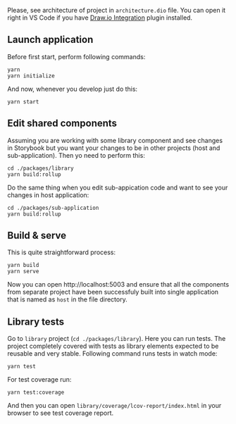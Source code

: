 Please, see architecture of project in `architecture.dio` file. You can open it right in VS Code if you have [Draw.io Integration](https://marketplace.visualstudio.com/items?itemName=hediet.vscode-drawio) plugin installed.

## Launch application

Before first start, perform following commands:
```
yarn
yarn initialize
```
And now, whenever you develop just do this:
```
yarn start
```

## Edit shared components
Assuming you are working with some library component and see changes in Storybook but you want your changes to be in other projects (host and sub-application). Then yo need to perform this:
```
cd ./packages/library
yarn build:rollup
```
Do the same thing when you edit sub-appication code and want to see your changes in host application:
```
cd ./packages/sub-application
yarn build:rollup
```

## Build & serve
This is quite straightforward process:
```
yarn build
yarn serve
```
Now you can open http://localhost:5003 and ensure that all the components from separate project have been successfuly built into single application that is named as `host` in the file directory.

## Library tests
Go to `library` project (`cd ./packages/library`). Here you can run tests. The project completely covered with tests as library elements expected to be reusable and very stable.
Following command runs tests in watch mode:
```
yarn test
```
For test coverage run:
```
yarn test:coverage
```
And then you can open `library/coverage/lcov-report/index.html` in your browser to see test coverage report.
